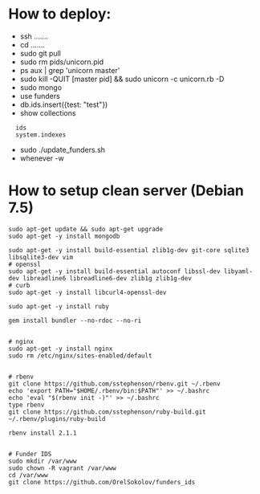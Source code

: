 How to deploy:
==================

* ssh .......
* cd .......
* sudo git pull
* sudo rm pids/unicorn.pid
* ps aux | grep 'unicorn master'
* sudo kill -QUIT [master pid] && sudo unicorn -c unicorn.rb -D
* sudo mongo
* use funders
* db.ids.insert({test: "test"})
* show collections

```
  ids
  system.indexes
```

* sudo ./update_funders.sh
* whenever -w


How to setup clean server (Debian 7.5)
======================================
```
sudo apt-get update && sudo apt-get upgrade
sudo apt-get -y install mongodb

sudo apt-get -y install build-essential zlib1g-dev git-core sqlite3 libsqlite3-dev vim
# openssl
sudo apt-get -y install build-essential autoconf libssl-dev libyaml-dev libreadline6 libreadline6-dev zlib1g zlib1g-dev
# curb
sudo apt-get -y install libcurl4-openssl-dev

sudo apt-get -y install ruby

gem install bundler --no-rdoc --no-ri


# nginx
sudo apt-get -y install nginx
sudo rm /etc/nginx/sites-enabled/default


# rbenv
git clone https://github.com/sstephenson/rbenv.git ~/.rbenv
echo 'export PATH="$HOME/.rbenv/bin:$PATH"' >> ~/.bashrc
echo 'eval "$(rbenv init -)"' >> ~/.bashrc
type rbenv
git clone https://github.com/sstephenson/ruby-build.git ~/.rbenv/plugins/ruby-build

rbenv install 2.1.1


# Funder IDS
sudo mkdir /var/www
sudo chown -R vagrant /var/www
cd /var/www
git clone https://github.com/OrelSokolov/funders_ids

```
